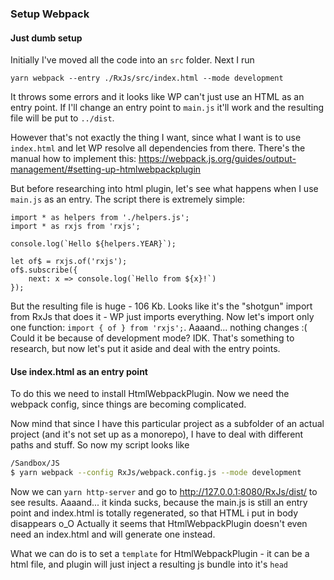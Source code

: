 ### Setup Webpack

#### Just dumb setup
Initially I've moved all the code into an `src` folder.
Next I run 
```
yarn webpack --entry ./RxJs/src/index.html --mode development 
```

It throws some errors and it looks like WP can't just use an HTML as an entry point. If I'll change an entry point to `main.js` it'll work and the resulting file will be put to `../dist`.

However that's not exactly the thing I want, since what I want is to use `index.html` and let WP resolve all dependencies from there.
There's the manual how to implement this: https://webpack.js.org/guides/output-management/#setting-up-htmlwebpackplugin

But before researching into html plugin, let's see what happens when I use `main.js` as an entry.
The script there is extremely simple:

```
import * as helpers from './helpers.js';
import * as rxjs from 'rxjs';

console.log(`Hello ${helpers.YEAR}`);

let of$ = rxjs.of('rxjs');
of$.subscribe({
    next: x => console.log(`Hello from ${x}!`)
});
```

But the resulting file is huge - 106 Kb. Looks like it's the "shotgun" import from RxJs that does it - WP just imports everything.
Now let's import only one function: `import { of } from 'rxjs';`. Aaaand... nothing changes :( Could it be because of development mode? IDK. That's something to research, but now let's put it aside and deal with the entry points.


#### Use index.html as an entry point

To do this we need to install HtmlWebpackPlugin. Now we need the webpack config, since things are becoming complicated.

Now mind that since I have this particular project as a subfolder of an actual project (and it's not set up as a monorepo), I have to deal with different paths and stuff. So now my script looks like

``` bash
/Sandbox/JS
$ yarn webpack --config RxJs/webpack.config.js --mode development
```

Now we can `yarn http-server` and go to http://127.0.0.1:8080/RxJs/dist/ to see results.
Aaaand... it kinda sucks, because the main.js is still an entry point and index.html is totally regenerated, so that HTML i put in body disappears o_O 
Actually it seems that HtmlWebpackPlugin doesn't even need an index.html and will generate one instead.

What we can do is to set a `template` for HtmlWebpackPlugin - it can be a html file, and plugin will just inject a resulting js bundle into it's `head`